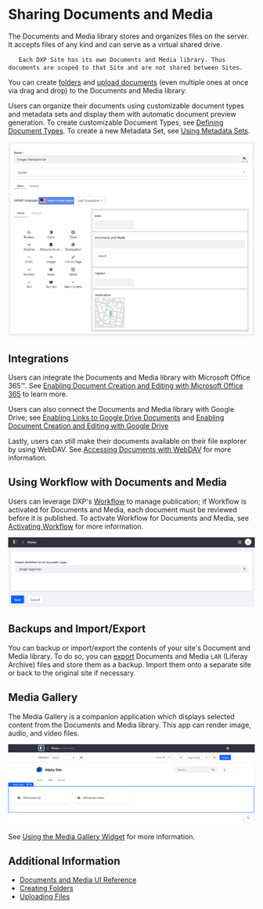 # Sharing Documents and Media

The Documents and Media library stores and organizes files on the server. It accepts files of any kind and can serve as a virtual shared drive.

```tip::
   Each DXP Site has its own Documents and Media library. Thus documents are scoped to that Site and are not shared between Sites.
```

You can create [folders](./uploading-and-managing/creating-folders.md) and [upload documents](./uploading-and-managing/uploading-files.md) (even multiple ones at once via drag and drop) to the Documents and Media library.

Users can organize their documents using customizable document types and metadata sets and display them with automatic document preview generation. To create customizable Document Types, see [Defining Document Types](./uploading-and-managing/managing-metadata/defining-document-types.md). To create a new Metadata Set, see [Using Metadata Sets](./uploading-and-managing/managing-metadata/using-metadata-sets.md).

![You can create a customizable Document Type or Metadata Set.](./sharing-documents-and-media/images/01.png)

<!-- Stopped reviewing here. -Rich --> 

## Integrations

Users can integrate the Documents and Media library with Microsoft Office 365&trade;. See [Enabling Document Creation and Editing with Microsoft Office 365](./devops/enabling-document-creation-and-editing-with-microsoft-office-365.md) to learn more.

Users can also connect the Documents and Media library with Google Drive; see [Enabling Links to Google Drive Documents](./devops/google-drive-integration/enabling-links-to-google-drive-documents.md) and [Enabling Document Creation and Editing with Google Drive](./devops/google-drive-integration/enabling-document-creation-and-editing-with-google-drive.md)

Lastly, users can still make their documents available on their file explorer by using WebDAV. See [Accessing Documents with WebDAV](./publishing-and-sharing/accessing-documents-with-webdav.md) for more information.

## Using Workflow with Documents and Media

Users can leverage DXP's [Workflow](../../process-automation/workflow/user-guide/introduction-to-workflow.md) to manage publication; if Workflow is activated for Documents and Media, each document must be reviewed before it is published. To activate Workflow for Documents and Media, see [Activating Workflow](../../process-automation/workflow/user-guide/activating-workflow.md#activating-workflow-for-specific-applications) for more information.

![You can enable workflow for DM documents.](./sharing-documents-and-media/images/04.png)

## Backups and Import/Export

You can backup or import/export the contents of your site's Document and Media library. To do so, you can [export](../../site-building/building-sites/importing-exporting-pages-and-content.md) Documents and Media `LAR` (Liferay Archive) files and store them as a backup. Import them onto a separate site or back to the original site if necessary.

## Media Gallery

The Media Gallery is a companion application which displays selected content from the Documents and Media library. This app can render image, audio, and video files.

![You can use the Media Gallery app to render your images, audio, and video files.](./sharing-documents-and-media/images/02.png)

See [Using the Media Gallery Widget](./publishing-and-sharing/publishing-documents-on-a-dxp-site/using-the-media-gallery-widget.md) for more information.

## Additional Information

* [Documents and Media UI Reference](./documents-and-media-ui-reference.md)
* [Creating Folders](./uploading-and-managing/creating-folders.md)
* [Uploading Files](./uploading-and-managing/uploading-files.md)
